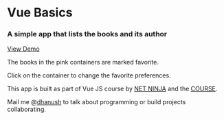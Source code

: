 # Vue Basics

### A simple app that lists the books and its author

[View Demo](https://codesandbox.io/s/github/dhhanush/Vue-Basics)

The books in the pink containers are marked favorite.

Click on the container to change the favorite preferences.

This app is built as part of Vue JS course by [NET NINJA](https://www.youtube.com/channel/UCW5YeuERMmlnqo4oq8vwUpg) and the [COURSE](https://www.udemy.com/course/build-web-apps-with-vuejs-firebase/).

Mail me @[dhanush](https://gmail.com/) to talk about programming or build projects collaborating.
